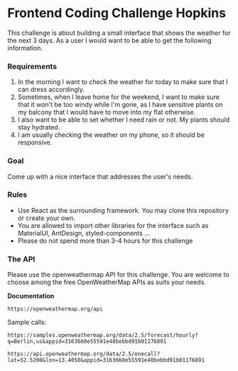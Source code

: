 Frontend Coding Challenge Hopkins
=================
This challenge is about building a small interface that shows the weather for the next 3 days. As a user I would want to be able to get the following information.

### Requirements
1. In the morning I want to check the weather for today to make sure that I can dress accordingly.
2. Sometimes, when I leave home for the weekend, I want to make sure that it won't be too windy while I'm gone, as I have sensitive plants on my balcony that I would have to move into my flat otherwise.
3. I also want to be able to set whether I need rain or not. My plants should stay hydrated.
4. I am usually checking the weather on my phone, so it should be responsive.

### Goal
Come up with a nice interface that addresses the user's needs. 

### Rules
- Use React as the surrounding framework. You may clone this repository or create your own.
- You are allowed to import other libraries for the interface such as MaterialUI, AntDesign, styled-components ...
- Please do not spend more than 3-4 hours for this challenge


### The API
Please use the openweathermap API for this challenge. You are welcome to choose among the free OpenWeatherMap APIs as suits your needs.

**Documentation**
```
https://openweathermap.org/api
```

Sample calls:
```
https://samples.openweathermap.org/data/2.5/forecast/hourly?q=Berlin,us&appid=3163660e55591e48bebbd91b01176891

https://api.openweathermap.org/data/2.5/onecall?lat=52.5200&lon=13.4050&appid=3163660e55591e48bebbd91b01176891
```
